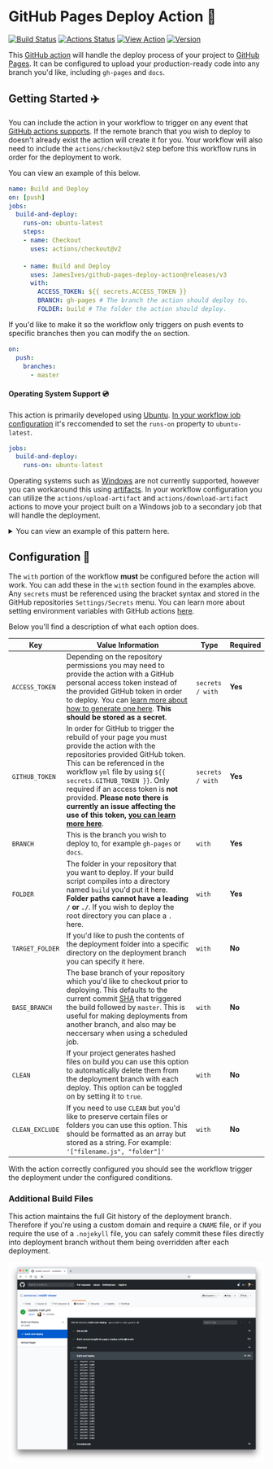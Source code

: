 # GitHub Pages Deploy Action :rocket: 

[![Build Status](https://github.com/JamesIves/github-pages-deploy-action/workflows/unit-tests/badge.svg)](https://github.com/JamesIves/github-pages-deploy-action/actions)  [![Actions Status](https://github.com/JamesIves/github-pages-deploy-action/workflows/integration-tests/badge.svg)](https://github.com/JamesIves/github-pages-deploy-action/actions) [![View Action](https://img.shields.io/badge/view-action-blue.svg?logo=github&color=orange)](https://github.com/marketplace/actions/deploy-to-github-pages) [![Version](https://img.shields.io/github/v/release/JamesIves/github-pages-deploy-action.svg?logo=github)](https://github.com/JamesIves/github-pages-deploy-action/releases) 

This [GitHub action](https://github.com/features/actions) will handle the  deploy process of your project to [GitHub Pages](https://pages.github.com/). It can be configured to upload your production-ready code into any branch you'd like, including `gh-pages` and `docs`.

## Getting Started :airplane:
You can include the action in your workflow to trigger on any event that [GitHub actions supports](https://help.github.com/en/articles/events-that-trigger-workflows). If the remote branch that you wish to deploy to doesn't already exist the action will create it for you. Your workflow will also need to include the `actions/checkout@v2` step before this workflow runs in order for the deployment to work.

You can view an example of this below.

```yml
name: Build and Deploy
on: [push]
jobs:
  build-and-deploy:
    runs-on: ubuntu-latest
    steps:
    - name: Checkout
      uses: actions/checkout@v2

    - name: Build and Deploy
      uses: JamesIves/github-pages-deploy-action@releases/v3
      with:
        ACCESS_TOKEN: ${{ secrets.ACCESS_TOKEN }}
        BRANCH: gh-pages # The branch the action should deploy to.
        FOLDER: build # The folder the action should deploy.
```

If you'd like to make it so the workflow only triggers on push events to specific branches then you can modify the `on` section.

```yml
on:
  push:	
    branches:	
      - master
```

#### Operating System Support 💿

This action is primarily developed using [Ubuntu](https://ubuntu.com/). [In your workflow job configuration](https://help.github.com/en/actions/automating-your-workflow-with-github-actions/workflow-syntax-for-github-actions#jobsjob_idruns-on) it's reccomended to set the `runs-on` property to `ubuntu-latest`.

```yml
jobs:
  build-and-deploy:
    runs-on: ubuntu-latest
```

Operating systems such as [Windows](https://www.microsoft.com/en-us/windows/) are not currently supported, however you can workaround this using [artifacts](https://help.github.com/en/actions/automating-your-workflow-with-github-actions/persisting-workflow-data-using-artifacts). In your workflow configuration you can utilize the `actions/upload-artifact` and `actions/download-artifact` actions to move your project built on a Windows job to a secondary job that will handle the deployment. 

<details><summary>You can view an example of this pattern here.</summary>
<p>

```yml
name: Build and Deploy
on: [push]
jobs:
  build:
    runs-on: windows-latest # The first job utilizes windows-latest
    steps:
      - name: Checkout
        uses: actions/checkout@v2
        
      - name: Install # The project is built using npm and placed in the 'build' folder.
        run: |
          npm install
          npm run-script build
          
      - name: Upload Artifacts # The project is then uploaded as an artifact named 'site'.
        uses: actions/upload-artifact@v1
        with:
          name: site
          path: build
          
  deploy:
    needs: [build] # The second job must depend on the first one to complete before running, and uses ubuntu-latest instead of windows.
    runs-on: ubuntu-latest
    steps:
      - name: Checkout
        uses: actions/checkout@v2
 
      - name: Download Artifacts # The built project is downloaded into the 'site' folder.
        uses: actions/download-artifact@v1
        with:
          name: site

      - name: Build and Deploy
        uses: JamesIves/github-pages-deploy-action@releases/v3
        with:
          ACCESS_TOKEN: ${{ secrets.ACCESS_TOKEN }}
          BRANCH: gh-pages
          FOLDER: 'site' # The deployment folder should match the name of the artifact. Even though our project builds into the 'build' folder the artifact name of 'site' must be placed here.
```
</p>
</details>

## Configuration 📁

The `with` portion of the workflow **must** be configured before the action will work. You can add these in the `with` section found in the examples above. Any `secrets` must be referenced using the bracket syntax and stored in the GitHub repositories `Settings/Secrets` menu. You can learn more about setting environment variables with GitHub actions [here](https://help.github.com/en/articles/workflow-syntax-for-github-actions#jobsjob_idstepsenv).

Below you'll find a description of what each option does.

| Key  | Value Information | Type | Required |
| ------------- | ------------- | ------------- | ------------- |
| `ACCESS_TOKEN`  | Depending on the repository permissions you may need to provide the action with a GitHub personal access token instead of the provided GitHub token in order to deploy. You can [learn more about how to generate one here](https://help.github.com/en/articles/creating-a-personal-access-token-for-the-command-line). **This should be stored as a secret**. | `secrets / with` | **Yes** |
| `GITHUB_TOKEN`  | In order for GitHub to trigger the rebuild of your page you must provide the action with the repositories provided GitHub token. This can be referenced in the workflow `yml` file by using `${{ secrets.GITHUB_TOKEN }}`. Only required if an access token is **not** provided. **Please note there is currently an issue affecting the use of this token, [you can learn more here](https://github.com/JamesIves/github-pages-deploy-action/issues/5)**. | `secrets / with` | **Yes** |
| `BRANCH`  | This is the branch you wish to deploy to, for example `gh-pages` or `docs`.  | `with` | **Yes** |
| `FOLDER`  | The folder in your repository that you want to deploy. If your build script compiles into a directory named `build` you'd put it here. **Folder paths cannot have a leading `/` or `./`**. If you wish to deploy the root directory you can place a `.` here. | `with` | **Yes** |
| `TARGET_FOLDER`  | If you'd like to push the contents of the deployment folder into a specific directory on the deployment branch you can specify it here.  | `with` | **No** |
| `BASE_BRANCH`  | The base branch of your repository which you'd like to checkout prior to deploying. This defaults to the current commit [SHA](http://en.wikipedia.org/wiki/SHA-1) that triggered the build followed by `master`. This is useful for making deployments from another branch, and also may be neccersary when using a scheduled job.  | `with` | **No** |
| `CLEAN`  | If your project generates hashed files on build you can use this option to automatically delete them from the deployment branch with each deploy. This option can be toggled on by setting it to `true`.  | `with` | **No** |
| `CLEAN_EXCLUDE`  | If you need to use `CLEAN` but you'd like to preserve certain files or folders you can use this option. This should be formatted as an array but stored as a string. For example: `'["filename.js", "folder"]'`  | `with` | **No** |

With the action correctly configured you should see the workflow trigger the deployment under the configured conditions.

### Additional Build Files

This action maintains the full Git history of the deployment branch. Therefore if you're using a custom domain and require a `CNAME` file, or if you require the use of a `.nojekyll` file, you can safely commit these files directly into deployment branch without them being overridden after each deployment.

![Example](screenshot.png)
